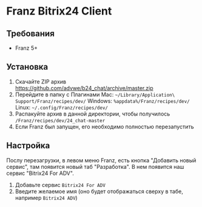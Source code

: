 # Franz Bitrix24 Client

## Требования
 - Franz 5+

## Установка
 1. Скачайте ZIP архив https://github.com/advwe/b24_chat/archive/master.zip
 1. Перейдите в папку с Плагинами
Mac: `~/Library/Application\ Support/Franz/recipes/dev/`
Windows: `%appdata%/Franz/recipes/dev/`
Linux: `~/.config/Franz/recipes/dev/`
 1. Распакуйте архив в данной директории, чтобы получилось `/Franz/recipes/dev/24_chat-master`
 1. Если Franz был запущен, его необходимо полностью перезапустить

## Настройка
Послу перезагрузки, в левом меню Franz, есть кнопка "Добавить новый сервис", там появится новый таб "Разработка". В нем появится наш сервис "Bitrix24 For ADV".

 1. Добавьте сервис `Bitrix24 For ADV`
 2. Введите желаемое имя (оно будет отображаться сверху в табе, например `Bitrix24 ADV`)

